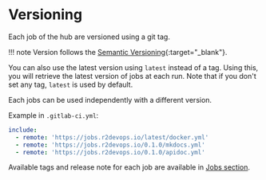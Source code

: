 # Versioning

Each job of the hub are versioned using a git tag.

!!! note
    Version follows the [Semantic Versioning](https://semver.org/){:target="_blank"}.

You can also use the latest version using `latest` instead of a tag. Using
this, you will retrieve the latest version of jobs at each run. Note that if
you don't set any tag, `latest` is used by default.

Each jobs can be used independently with a different version.

Example in `.gitlab-ci.yml`:

```yaml
include:
  - remote: 'https://jobs.r2devops.io/latest/docker.yml'
  - remote: 'https://jobs.r2devops.io/0.1.0/mkdocs.yml'
  - remote: 'https://jobs.r2devops.io/0.1.0/apidoc.yml'
```

Available tags and release note for each job are available in [Jobs
section](/jobs/).
